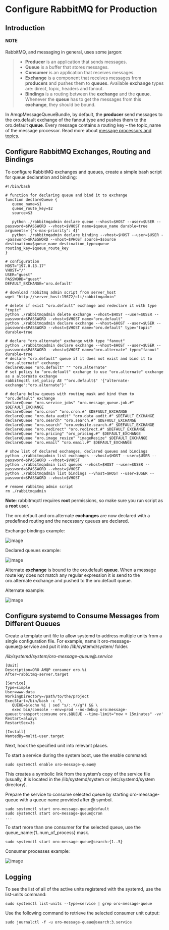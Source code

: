<a id="op-structure-mq-rabbitmq-configure"></a>

# Configure RabbitMQ for Production

## Introduction

#### NOTE
RabbitMQ, and messaging in general, uses some jargon:

> * **Producer** is an application that sends messages.
> * **Queue** is a buffer that stores messages.
> * **Consumer** is an application that receives messages.
> * **Exchange** is a component that receives messages from **producers** and pushes them to **queues**. Available **exchange** types are: direct, topic, headers and fanout.
> * **Bindings** is a routing between the **exchange** and the **queue**. Whenever the **queue** has to get the messages from this **exchange**, they should be bound.

In AmqpMessageQueueBundle, by default, the **producer** send messages to the oro.default exchange of the fanout type and pushes them to the oro.default **queue**.
Every message contains a routing key – the topic_name of the message processor. Read more about [message processors and topics](../index.md#op-structure-mq).

## Configure RabbitMQ Exchanges, Routing and Bindings

To configure RabbitMQ exchanges and queues, create a simple bash script for queue declaration and binding:

```none
#!/bin/bash

# function for declaring queue and bind it to exchange
function declareQueue {
   queue_name=$1
   queue_route_key=$2
   source=$3

   python ./rabbitmqadmin declare queue --vhost=$HOST --user=$USER --password=$PASSWORD --vhost=$VHOST name=$queue_name durable=true arguments='{"x-max-priority": 4}'
   python ./rabbitmqadmin declare binding --vhost=$HOST --user=$USER --password=$PASSWORD --vhost=$VHOST source=$source destination=$queue_name destination_type=queue routing_key=$queue_route_key
}

# configuration
HOST="197.0.13.17"
VHOST="/"
USER="guest"
PASSWORD="guest"
DEFAULT_EXCHANGE='oro.default'

# download rabbitmq admin script from server_host
wget "http://server_host:15672/cli/rabbitmqadmin"

# delete if exist "oro.default" exchange and redeclare it with type "topic"
python ./rabbitmqadmin delete exchange --vhost=$HOST --user=$USER --password=$PASSWORD --vhost=$VHOST name="oro.default"
python ./rabbitmqadmin declare exchange --vhost=$HOST --user=$USER --password=$PASSWORD --vhost=$VHOST name="oro.default" type="topic" durable=true

# declare "oro.alternate" exchange with type "fanout"
python ./rabbitmqadmin declare exchange --vhost=$HOST --user=$USER --password=$PASSWORD --vhost=$VHOST name="oro.alternate" type="fanout" durable=true
# declare "oro.default" queue if it does not exist and bind it to "oro.alternate" exchange
declareQueue "oro.default" "" "oro.alternate"
# set policy to "oro.default" exchange to use "oro.alternate" exchange as a alternate exchange
rabbitmqctl set_policy AE "^oro.default$" '{"alternate-exchange":"oro.alternate"}'

# declare below queues with routing mask and bind them to "oro.default" exchange
declareQueue "oro.service_jobs" "oro.message_queue.job.#" $DEFAULT_EXCHANGE
declareQueue "oro.cron" "oro.cron.#" $DEFAULT_EXCHANGE
declareQueue "oro.data_audit" "oro.data_audit.#" $DEFAULT_EXCHANGE
declareQueue "oro.search" "oro.search.#" $DEFAULT_EXCHANGE
declareQueue "oro.search" "oro.website.search.#" $DEFAULT_EXCHANGE
declareQueue "oro.redirect" "oro.redirect.#" $DEFAULT_EXCHANGE
declareQueue "oro.pricing" "oro_pricing.#" $DEFAULT_EXCHANGE
declareQueue "oro.image_resize" "imageResize" $DEFAULT_EXCHANGE
declareQueue "oro.email" "oro.email.#" $DEFAULT_EXCHANGE

# show list of declared exchanges, declared queues and bindings
python ./rabbitmqadmin list exchanges --vhost=$HOST --user=$USER --password=$PASSWORD --vhost=$VHOST
python ./rabbitmqadmin list queues --vhost=$HOST --user=$USER --password=$PASSWORD --vhost=$VHOST
python ./rabbitmqadmin list bindings --vhost=$HOST --user=$USER --password=$PASSWORD --vhost=$VHOST

# remove rabbitmq admin script
rm ./rabbitmqadmin
```

**Note**: rabbitmqctl requires **root** permissions, so make sure you run script as a **root** user.

The oro.default and oro.alternate **exchanges** are now declared with a predefined routing and the necessary queues are declared.

Exchange bindings example:

![image](img/backend/architecture/bindings.png)

Declared queues example:

![image](img/backend/architecture/queues.png)

Alternate **exchange** is bound to the oro.default **queue**. When a message route key does not match any regular expression it is send to the oro.alternate exchange and pushed to the oro.default queue.

Alternate example:

![image](img/backend/architecture/alternate.png)

## Configure systemd to Consume Messages from Different Queues

Create a template unit file to allow systemd to address multiple units from a single configuration file.
For example, name it oro-message-queue@.service and put it into /lib/systemd/system/ folder.

*/lib/systemd/system/oro-message-queue@.service*
```none
[Unit]
Description=ORO AMQP consumer oro.%i
After=rabbitmq-server.target

[Service]
Type=simple
User=www-data
WorkingDirectory=/path/to/the/project
ExecStart=/bin/bash -c '\
   QUEUE=$(echo %i | sed "s/:.*//g") && \
   exec bin/console --env=prod --no-debug oro:message-queue:transport:consume oro.$QUEUE --time-limit="now + 15minutes" -vv'
Restart=always
RestartSec=3s

[Install]
WantedBy=multi-user.target
```

Next, hook the specified unit into relevant places.

To start a service during the system boot, use the enable command:

```none
sudo systemctl enable oro-message-queue@
```

This creates a symbolic link from the system’s copy of the service file (usually, it is located in the /lib/systemd/system or /etc/systemd/system directory).

Prepare the service to consume selected queue by starting oro-message-queue with a queue name provided after @ symbol.

```none
sudo systemctl start oro-message-queue@default
sudo systemctl start oro-message-queue@cron
...
```

To start more than one consumer for the selected queue, use the queue_name:{1..num_of_process} mask.

```none
sudo systemctl start oro-message-queue@search:{1..5}
```

Consumer processes example:

![image](user/img/system/processes/all_processes.png)

## Logging

To see the list of all of the active units registered with the systemd, use the list-units command:

```none
sudo systemctl list-units --type=service | grep oro-message-queue
```

Use the following command to retrieve the selected consumer unit output:

```none
sudo journalctl -f -u oro-message-queue@search:3.service
```

<!-- Frontend -->

